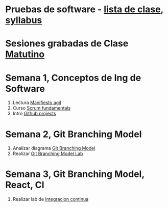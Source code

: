 # Pruebas de software - [lista de clase](https://docs.google.com/spreadsheets/d/1XNwvxhf7aF4pcgKiun-NY-tatLMJhS4D/edit?usp=sharing&ouid=103318994033956699072&rtpof=true&sd=true), [syllabus](https://docs.google.com/document/d/1H9nbPj3L5dLbrELgZens8WIjB5eVYBD0/edit)

# Sesiones grabadas de Clase [Matutino](https://drive.google.com/drive/folders/1cjlqOce-MwIo_RSv8OI9t0dycoqRlafV?usp=sharing)

# Semana 1,  Conceptos de Ing de Software
1. Lectura [Manifiesto agil](https://agilemanifesto.org/)
2. Curso [Scrum fundamentals](https://www.scrumstudy.com/certification/scrum-fundamentals-certified)
3. Intro [Github projects](https://www.ssw.com.au/rules/rules-to-better-scrum-using-github)

# Semana 2,  Git Branching Model
1. Analizar diagrama [Git Branching Model](https://github.com/adsoftsito/apis/blob/master/w4/gitBranchingModel.pdf)
2. Realizar [Git Branching Model Lab](https://github.com/adsoftsito/apis/blob/master/w4/gitbranching.pdf)

# Semana 3,  Git Branching Model, React, CI 
1. Realizar lab de [Integracion continua](https://github.com/adsoftsito/apis/blob/master/w5/tdd_ci.pdf)


